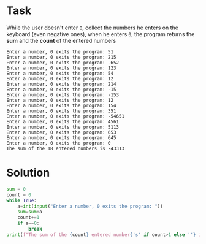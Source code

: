 # Task
While the user doesn't enter `0`, collect the numbers he enters on the keyboard (even negative ones), when he enters `0`, the program returns the **sum** and the **count** of the entered numbers
```
Enter a number, 0 exits the program: 51
Enter a number, 0 exits the program: 215
Enter a number, 0 exits the program: -652
Enter a number, 0 exits the program: 123
Enter a number, 0 exits the program: 54
Enter a number, 0 exits the program: 12
Enter a number, 0 exits the program: 214 
Enter a number, 0 exits the program: -15
Enter a number, 0 exits the program: -153
Enter a number, 0 exits the program: 12
Enter a number, 0 exits the program: 154
Enter a number, 0 exits the program: 351 
Enter a number, 0 exits the program: -54651
Enter a number, 0 exits the program: 4561
Enter a number, 0 exits the program: 5113
Enter a number, 0 exits the program: 653
Enter a number, 0 exits the program: 645
Enter a number, 0 exits the program: 0
The sum of the 18 entered numbers is -43313
```

# Solution

```py
sum = 0
count = 0
while True:
    a=int(input("Enter a number, 0 exits the program: "))
    sum=sum+a
    count+=1
    if a==0:
        break
print(f"The sum of the {count} entered number{'s' if count>1 else ''} is {sum}")
```
